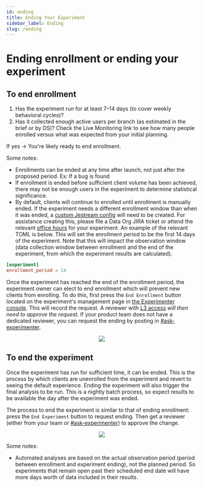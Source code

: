 ```yaml
---
id: ending
title: Ending Your Experiment
sidebar_label: Ending
slug: /ending
---
```


# Ending enrollment or ending your experiment

## To end enrollment
1. Has the experiment run for at least 7–14 days (to cover weekly behavioral cycles)?
2. Has it collected enough active users per branch (as estimated in the brief or by DS)?  Check the Live Monitoring link to see how many people enrolled versus what was expected from your initial planning.

If yes → You're likely ready to end enrollment.

Some notes:
* Enrollments can be ended at any time after launch, not just after the proposed period.  Ex: If a bug is found
* If enrollment is ended before sufficient client volume has been achieved, there may not be enough users in the experiment to determine statistical significance.
* By default, clients will continue to enrolled until enrollment is manually ended. If the experiment needs a different enrollment window than when it was ended, a [custom Jestream config](/deep-dives/jetstream/configuration) will need to be created. For assistance creating this, please file a Data Org JIRA ticket or attend the relevant [office hours](https://mozilla-hub.atlassian.net/wiki/spaces/DATA/pages/6849684/Office+Hours) for your experiment. An example of the relevant TOML is below. This will set the enrollment period to be the first 14 days of the experiment. Note that this will impact the observation window (data collection window between enrollment and the end of the experiment, from which the experiment results are calculated).

```toml
[experiment]
enrollment_period = 14
```

Once the experiment has reached the end of the enrollment period, the experiment owner can elect to end enrollment which will prevent new clients from enrolling. To do this, first press the `End Enrollment` button located on the experiment's management page in [the Experimenter console](https://experimenter.services.mozilla.com). This will record the request. A reviewer with [L3 access](/access) *will then need to approve the request*. If your product team does not have a dedicated reviewer, you can request the ending by posting in [#ask-experimenter](https://mozilla.slack.com/archives/CF94YGE03).

<p align="center">
    <img src="/img/workflow/end_enrollment.png"></img>
</p>




## To end the experiment

Once the experiment has run for sufficient time, it can be ended. This is the process by which clients are unenrolled from the experiment and revert to seeing the default experience. Ending the experiment will also trigger the final analysis to be run. This is a nightly batch process, so expect results to be available the day after the experiment was ended.

The process to end the experiment is similar to that of ending enrollment: press the `End Experiment` button to request ending. Then get a reviewer (either from your team or [#ask-experimenter](https://mozilla.slack.com/archives/CF94YGE03)) to approve the change.

<p align="center">
    <img src="/img/workflow/end_experiment.png"></img>
</p>

Some notes:
* Automated analyses are based on the actual observation period (period between enrollment and experiment ending), not the planned period. So experiments that remain open past their scheduled end date will have more days worth of data included in their results.
